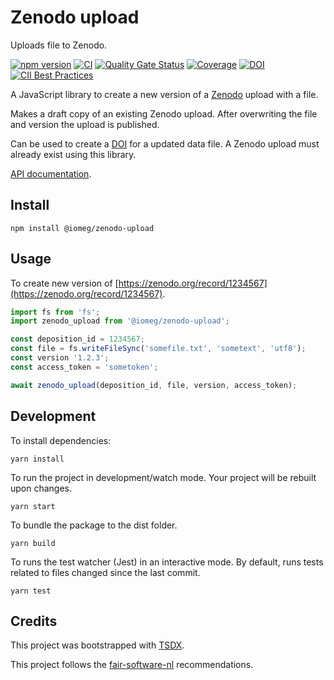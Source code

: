 # Zenodo upload

Uploads file to Zenodo.

[![npm version](https://badge.fury.io/js/%40iomeg%2Fzenodo-upload.svg)](https://badge.fury.io/js/%40iomeg%2Fzenodo-upload)
[![CI](https://github.com/iomega/zenodo-upload/workflows/CI/badge.svg)](https://github.com/iomega/zenodo-upload/actions?query=workflow%3ACI)
[![Quality Gate Status](https://sonarcloud.io/api/project_badges/measure?project=iomega_zenodo-upload&metric=alert_status)](https://sonarcloud.io/dashboard?id=iomega_zenodo-upload)
[![Coverage](https://sonarcloud.io/api/project_badges/measure?project=iomega_zenodo-upload&metric=coverage)](https://sonarcloud.io/dashboard?id=iomega_zenodo-upload)
[![DOI](https://zenodo.org/badge/DOI/10.5281/zenodo.3726851.svg)](https://doi.org/10.5281/zenodo.3726851)
[![CII Best Practices](https://bestpractices.coreinfrastructure.org/projects/3805/badge)](https://bestpractices.coreinfrastructure.org/projects/3805)

A JavaScript library to create a new version of a [Zenodo](https://zenodo.org) upload with a file.

Makes a draft copy of an existing Zenodo upload.
After overwriting the file and version the upload is published.

Can be used to create a [DOI](https://doi.org) for a updated data file.
A Zenodo upload must already exist using this library.

[API documentation](https://iomega.github.io/zenodo-upload/modules/_index_.html#).

## Install

```shell
npm install @iomeg/zenodo-upload
```

## Usage

To create new version of [https://zenodo.org/record/1234567](https://zenodo.org/record/1234567).

```javascript
import fs from 'fs';
import zenodo_upload from '@iomeg/zenodo-upload';

const deposition_id = 1234567;
const file = fs.writeFileSync('somefile.txt', 'sometext', 'utf8');
const version '1.2.3';
const access_token = 'sometoken';

await zenodo_upload(deposition_id, file, version, access_token);
```

## Development

To install dependencies:

```shell
yarn install
```

To run the project in development/watch mode. Your project will be rebuilt upon changes.

```shell
yarn start
```

To bundle the package to the dist folder.

```shell
yarn build
```

To runs the test watcher (Jest) in an interactive mode. By default, runs tests related to files changed since the last commit.

```shell
yarn test
```

## Credits

This project was bootstrapped with [TSDX](https://github.com/jaredpalmer/tsdx).

This project follows the [fair-software-nl](https://fair-software.nl) recommendations.
